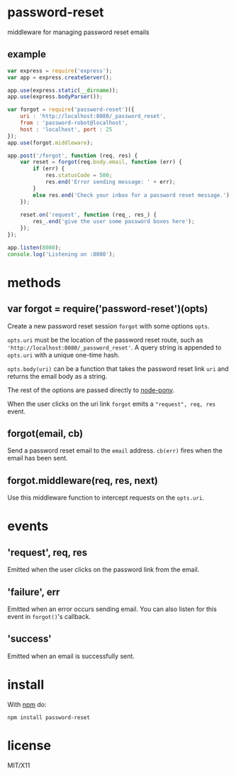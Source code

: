 password-reset
==============

middleware for managing password reset emails

example
-------

``` js
var express = require('express');
var app = express.createServer();

app.use(express.static(__dirname));
app.use(express.bodyParser());

var forgot = require('password-reset')({
    uri : 'http://localhost:8080/_password_reset',
    from : 'password-robot@localhost',
    host : 'localhost', port : 25
});
app.use(forgot.middleware);

app.post('/forgot', function (req, res) {
    var reset = forgot(req.body.email, function (err) {
        if (err) {
            res.statusCode = 500;
            res.end('Error sending message: ' + err);
        }
        else res.end('Check your inbox for a password reset message.')
    });
    
    reset.on('request', function (req_, res_) {
        res_.end('give the user some password boxes here');
    });
});

app.listen(8080);
console.log('Listening on :8080');
```

methods
=======

var forgot = require('password-reset')(opts)
--------------------------------------------

Create a new password reset session `forgot` with some options `opts`.

`opts.uri` must be the location of the password reset route, such as
`'http://localhost:8080/_password_reset'`. A query string is appended to
`opts.uri` with a unique one-time hash.

`opts.body(uri)` can be a function that takes the password reset link `uri` and
returns the email body as a string.

The rest of the options are passed directly to
[node-pony](https://github.com/substack/node-pony).

When the user clicks on the uri link `forgot` emits a `"request", req, res`
event.

forgot(email, cb)
-----------------

Send a password reset email to the `email` address.
`cb(err)` fires when the email has been sent.

forgot.middleware(req, res, next)
---------------------------------

Use this middleware function to intercept requests on the `opts.uri`.

events
======

'request', req, res
-------------------

Emitted when the user clicks on the password link from the email.

'failure', err
--------------

Emitted when an error occurs sending email. You can also listen for this event
in `forgot()`'s callback.

'success'
---------

Emitted when an email is successfully sent.

install
=======

With [npm](http://npmjs.org) do:

```
npm install password-reset
```

license
=======

MIT/X11
